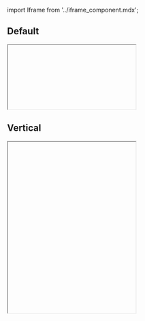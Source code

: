 import Iframe from '../iframe_component.mdx';

## Default

<Iframe id='components-tab--default' > </Iframe>

## Vertical

<Iframe id='components-tab--vertical' height="400"> </Iframe>
